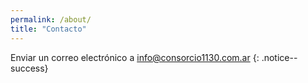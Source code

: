 ```yaml
---
permalink: /about/
title: "Contacto"
---
```


Enviar un correo electrónico a [info@consorcio1130.com.ar](mailto:info@consorcio1130.com.ar)
{: .notice--success}